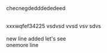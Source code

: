 <br>
<br>

checnegdedddededeed

<br>xxxwqfef34225
vsdvsd
vvsd
vsv
sdvs\
<br>
new line added let's see <br>
onemore line
